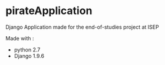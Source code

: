 # pirateApplication

Django Application made for the end-of-studies project at ISEP

Made with :
- python 2.7
- Django 1.9.6
